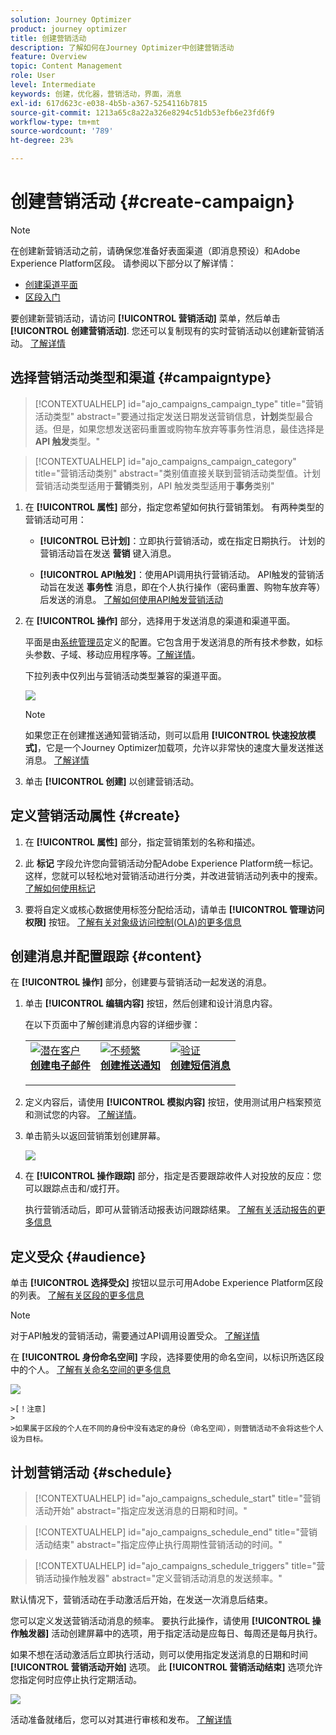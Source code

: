 ```yaml
---
solution: Journey Optimizer
product: journey optimizer
title: 创建营销活动
description: 了解如何在Journey Optimizer中创建营销活动
feature: Overview
topic: Content Management
role: User
level: Intermediate
keywords: 创建，优化器，营销活动，界面，消息
exl-id: 617d623c-e038-4b5b-a367-5254116b7815
source-git-commit: 1213a65c8a22a326e8294c51db53efb6e23fd6f9
workflow-type: tm+mt
source-wordcount: '789'
ht-degree: 23%

---
```


# 创建营销活动 {#create-campaign}

>[!NOTE]
>
>在创建新营销活动之前，请确保您准备好表面渠道（即消息预设）和Adobe Experience Platform区段。 请参阅以下部分以了解详情：
>
>* [创建渠道平面](../configuration/channel-surfaces.md)
>* [区段入门](../segment/about-segments.md)


要创建新营销活动，请访问 **[!UICONTROL 营销活动]** 菜单，然后单击 **[!UICONTROL 创建营销活动]**. 您还可以复制现有的实时营销活动以创建新营销活动。 [了解详情](modify-stop-campaign.md#duplicate)

## 选择营销活动类型和渠道 {#campaigntype}

>[!CONTEXTUALHELP]
>id="ajo_campaigns_campaign_type"
>title="营销活动类型"
>abstract="要通过指定发送日期发送营销信息，**计划**&#x200B;类型最合适。但是，如果您想发送密码重置或购物车放弃等事务性消息，最佳选择是 **API 触发**&#x200B;类型。"

>[!CONTEXTUALHELP]
>id="ajo_campaigns_campaign_category"
>title="营销活动类别"
>abstract="类别值直接关联到营销活动类型值。计划营销活动类型适用于&#x200B;**营销**&#x200B;类别，API 触发类型适用于&#x200B;**事务**&#x200B;类别"

1. 在 **[!UICONTROL 属性]** 部分，指定您希望如何执行营销策划。 有两种类型的营销活动可用：

   * **[!UICONTROL 已计划]**：立即执行营销活动，或在指定日期执行。 计划的营销活动旨在发送 **营销** 键入消息。

   * **[!UICONTROL API触发]**：使用API调用执行营销活动。 API触发的营销活动旨在发送 **事务性** 消息，即在个人执行操作（密码重置、购物车放弃等）后发送的消息。 [了解如何使用API触发营销活动](api-triggered-campaigns.md)

1. 在 **[!UICONTROL 操作]** 部分，选择用于发送消息的渠道和渠道平面。

   平面是由[系统管理员](../start/path/administrator.md)定义的配置。它包含用于发送消息的所有技术参数，如标头参数、子域、移动应用程序等。[了解详情](../configuration/channel-surfaces.md)。

   下拉列表中仅列出与营销活动类型兼容的渠道平面。

   ![](assets/create-campaign-action.png)

   >[!NOTE]
   >
   >如果您正在创建推送通知营销活动，则可以启用 **[!UICONTROL 快速投放模式]**，它是一个Journey Optimizer加载项，允许以非常快的速度大量发送推送消息。 [了解详情](../push/create-push.md#rapid-delivery)

1. 单击 **[!UICONTROL 创建]** 以创建营销活动。

## 定义营销活动属性 {#create}

1. 在 **[!UICONTROL 属性]** 部分，指定营销策划的名称和描述。

   <!--To test the content of your message, toggle the **[!UICONTROL Content experiment]** option on. This allows you to test multiple variables of a delivery on populations samples, in order to define which treatment has the biggest impact on the targeted population.[Learn more about content experiment](../campaigns/content-experiment.md).-->

1. 此 **标记** 字段允许您向营销活动分配Adobe Experience Platform统一标记。 这样，您就可以轻松地对营销活动进行分类，并改进营销活动列表中的搜索。[了解如何使用标记](../start/search-filter-categorize.md#tags)

1. 要将自定义或核心数据使用标签分配给活动，请单击 **[!UICONTROL 管理访问权限]** 按钮。 [了解有关对象级访问控制(OLA)的更多信息](../administration/object-based-access.md)

## 创建消息并配置跟踪 {#content}

在 **[!UICONTROL 操作]** 部分，创建要与营销活动一起发送的消息。

1. 单击 **[!UICONTROL 编辑内容]** 按钮，然后创建和设计消息内容。

   在以下页面中了解创建消息内容的详细步骤：

   <table style="table-layout:fixed">
    <tr style="border: 0;">
    <td>
    <a href="../email/create-email.md">
    <img alt="潜在客户" src="../assets/do-not-localize/email.jpg">
    </a>
    <div><a href="../email/create-email.md"><strong>创建电子邮件</strong>
    </div>
    <p>
    </td>
    <td>
    <a href="../push/create-push.md">
      <img alt="不频繁" src="../assets/do-not-localize/push.jpg">
    </a>
    <div>
    <a href="../push/create-push.md"><strong>创建推送通知</strong></a>
    </div>
    <p>
    </td>
    <td>
    <a href="../sms/create-sms.md">
      <img alt="验证" src="../assets/do-not-localize/sms.jpg">
    </a>
    <div>
    <a href="../sms/create-sms.md"><strong>创建短信消息</strong></a>
    </div>
    <p>
    </td>
    </tr>
    </table>

1. 定义内容后，请使用 **[!UICONTROL 模拟内容]** 按钮，使用测试用户档案预览和测试您的内容。 [了解详情](../email/preview.md)。

1. 单击箭头以返回营销策划创建屏幕。

   ![](assets/create-campaign-design.png)

1. 在 **[!UICONTROL 操作跟踪]** 部分，指定是否要跟踪收件人对投放的反应：您可以跟踪点击和/或打开。

   执行营销活动后，即可从营销活动报表访问跟踪结果。 [了解有关活动报告的更多信息](../reports/campaign-global-report.md)

## 定义受众 {#audience}

单击 **[!UICONTROL 选择受众]** 按钮以显示可用Adobe Experience Platform区段的列表。 [了解有关区段的更多信息](../segment/about-segments.md)

>[!NOTE]
>
>对于API触发的营销活动，需要通过API调用设置受众。 [了解详情](api-triggered-campaigns.md)

在 **[!UICONTROL 身份命名空间]** 字段，选择要使用的命名空间，以标识所选区段中的个人。 [了解有关命名空间的更多信息](../event/about-creating.md#select-the-namespace)

![](assets/create-campaign-namespace.png)

    >[！注意]
    >
    >如果属于区段的个人在不同的身份中没有选定的身份（命名空间），则营销活动不会将这些个人设为目标。

<!--If you are are creating an API-triggered campaign, the **[!UICONTROL cURL request]** section allows you to retrieve the **[!UICONTROL Campaign ID]** to use in the API call. [Learn more](api-triggered-campaigns.md)-->

## 计划营销活动 {#schedule}

>[!CONTEXTUALHELP]
>id="ajo_campaigns_schedule_start"
>title="营销活动开始"
>abstract="指定应发送消息的日期和时间。"

>[!CONTEXTUALHELP]
>id="ajo_campaigns_schedule_end"
>title="营销活动结束"
>abstract="指定应停止执行周期性营销活动的时间。"

>[!CONTEXTUALHELP]
>id="ajo_campaigns_schedule_triggers"
>title="营销活动操作触发器"
>abstract="定义营销活动消息的发送频率。"

默认情况下，营销活动在手动激活后开始，在发送一次消息后结束。

您可以定义发送营销活动消息的频率。 要执行此操作，请使用 **[!UICONTROL 操作触发器]** 活动创建屏幕中的选项，用于指定活动是应每日、每周还是每月执行。

如果不想在活动激活后立即执行活动，则可以使用指定发送消息的日期和时间 **[!UICONTROL 营销活动开始]** 选项。 此 **[!UICONTROL 营销活动结束]** 选项允许您指定何时应停止执行定期活动。

![](assets/create-campaign-schedule.png)

活动准备就绪后，您可以对其进行审核和发布。 [了解详情](review-activate-campaign.md)
